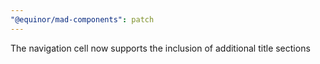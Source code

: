 ```yaml
---
"@equinor/mad-components": patch
---
```


The navigation cell now supports the inclusion of additional title sections
